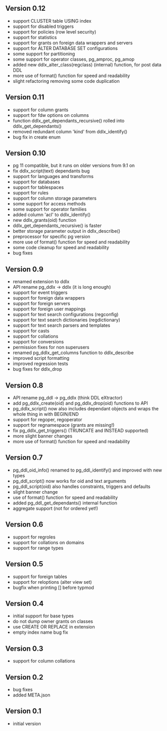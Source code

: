 Version 0.12
------------
- support CLUSTER table USING index
- support for disabled triggers
- support for policies (row level security)
- support for statistics
- support for grants on foreign data wrappers and servers
- support for ALTER DATABASE SET configurations
- some support for partitioning
- some support for operator classes, pg_amproc, pg_amop
- added new ddlx_alter_class(regclass) (internal) function, for post data DDL
- more use of format() function for speed and readability
- slight refactoring removing some code duplication

Version 0.11
------------
- support for column grants
- support for fdw options on columns
- function ddlx_get_dependants_recursive() rolled into ddlx_get_dependants()
- removed redundant column 'kind' from ddlx_identify()
- bug fix in create enum

Version 0.10
------------
- pg 11 compatible, but it runs on older versions from 9.1 on
- fix ddlx_script(text) dependants bug
- support for languages and transforms
- support for databases
- support for tablespaces
- support for rules
- support for column storage parameters
- some support for access methods
- some support for operator families
- added column 'acl' to ddlx_identify()
- new ddlx_grants(oid) function
- ddlx_get_dependants_recursive() is faster
- better storage parameter output in ddlx_describe()
- preprocessor for specific pg version
- more use of format() function for speed and readability
- some code cleanup for speed and readability
- bug fixes

Version 0.9
-----------
- renamed extension to ddlx
- API rename pg_ddlx -> ddlx (it is long enough)
- support for event triggers
- support for foreign data wrappers
- support for foreign servers
- support for foreign user mappings
- support for text search configurations (regconfig)
- support for text search dictionaries (regdictionary)
- support for text search parsers and templates
- support for casts
- support for collations
- support for conversions
- permission fixes for non superusers
- renamed pg_ddlx_get_columns function to ddlx_describe
- improved script formatting
- improved regression tests
- bug fixes for ddlx_drop

Version 0.8
-----------
- API rename pg_ddl -> pg_ddlx (think DDL eXtractor)
- add pg_ddlx_create(oid) and pg_ddlx_drop(oid) functions to API
- pg_ddlx_script() now also includes dependant objects
  and wraps the whole thing in with BEGIN/END
- support for regoper, regoperator
- support for regnamespace (grants are missing!)
- fix pg_ddlx_get_triggers() (TRUNCATE and INSTEAD supported)
- more slight banner changes
- more use of format() function for speed and readability

Version 0.7
-----------
- pg_ddl_oid_info() renamed to pg_ddl_identify() and improved with new types
- pg_ddl_script() now works for oid and text arguments
- pg_ddl_script(oid) also handles constraints, triggers and defaults
- slight banner change
- use of format() function for speed and readability
- added pg_ddl_get_dependants() internal function
- aggregate support (not for ordered yet!)

Version 0.6
-----------
- support for regroles
- support for collations on domains
- support for range types

Version 0.5
-----------
- support for foreign tables
- support for reloptions (alter view set)
- bugfix when printing [] before typmod

Version 0.4
-----------
- initial support for base types
- do not dump owner grants on classes
- use CREATE OR REPLACE in extension
- empty index name bug fix

Version 0.3
-----------
- support for column collations

Version 0.2
-----------
- bug fixes
- added META.json

Version 0.1
-----------
- initial version

